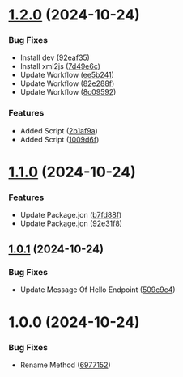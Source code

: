 # [1.2.0](https://github.com/MaxiCorrea/java-spring-boot-semantic-versioning/compare/v1.1.0...v1.2.0) (2024-10-24)


### Bug Fixes

* Install dev ([92eaf35](https://github.com/MaxiCorrea/java-spring-boot-semantic-versioning/commit/92eaf35b25aeab5c6a9a3dec67ec9029e7955f09))
* Install xml2js ([7d49e6c](https://github.com/MaxiCorrea/java-spring-boot-semantic-versioning/commit/7d49e6ca93085b14ca4222399e37c135490cf14c))
* Update Workflow ([ee5b241](https://github.com/MaxiCorrea/java-spring-boot-semantic-versioning/commit/ee5b241f92e50524bddcb0ed78cfe132e2a199e1))
* Update Workflow ([82e288f](https://github.com/MaxiCorrea/java-spring-boot-semantic-versioning/commit/82e288f7ac1781dd74be4a00fa623c62144df32f))
* Update Workflow ([8c09592](https://github.com/MaxiCorrea/java-spring-boot-semantic-versioning/commit/8c095925b3f6faf43b51eaa262423408e90305b7))


### Features

* Added Script ([2b1af9a](https://github.com/MaxiCorrea/java-spring-boot-semantic-versioning/commit/2b1af9a23626aa543cca792135ee58580a70bc71))
* Added Script ([1009d6f](https://github.com/MaxiCorrea/java-spring-boot-semantic-versioning/commit/1009d6f6128fc6359312b4073175afefc933d2ae))

# [1.1.0](https://github.com/MaxiCorrea/java-spring-boot-semantic-versioning/compare/v1.0.1...v1.1.0) (2024-10-24)


### Features

* Update Package.jon ([b7fd88f](https://github.com/MaxiCorrea/java-spring-boot-semantic-versioning/commit/b7fd88f041e6fea7f54ac8b78a0ce1a84c6f2114))
* Update Package.jon ([92e31f8](https://github.com/MaxiCorrea/java-spring-boot-semantic-versioning/commit/92e31f8df0baa3591ba2639d0e492044affe83b8))

## [1.0.1](https://github.com/MaxiCorrea/java-spring-boot-semantic-versioning/compare/v1.0.0...v1.0.1) (2024-10-24)


### Bug Fixes

* Update Message Of Hello Endpoint ([509c9c4](https://github.com/MaxiCorrea/java-spring-boot-semantic-versioning/commit/509c9c4219072d41fc6eeb89d1ecb836fbbc45f9))

# 1.0.0 (2024-10-24)


### Bug Fixes

* Rename Method ([6977152](https://github.com/MaxiCorrea/java-spring-boot-semantic-versioning/commit/697715257a410fee70dfdfab7a7f8155c0dd963c))
